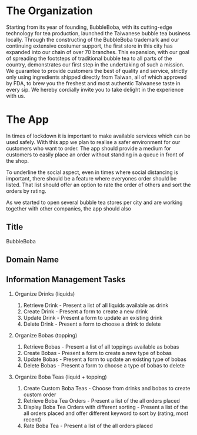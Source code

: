 # The Organization

Starting from its year of founding, BubbleBoba, with its cutting-edge technology for tea production, launched the Taiwanese bubble tea business locally.
Through the constructing of the BubbleBoba trademark and our continuing extensive costumer support, the first store in this city has expanded into our chain of over 70 branches.
This expansion, with our goal of spreading the footsteps of traditional bubble tea to all parts of the country, demonstrates our first step in the undertaking of such a mission.
We guarantee to provide customers the best of quality and service, strictly only using ingredients shipped directly from Taiwan, all of which approved by FDA, to brew you the freshest and most authentic Taiwanese taste in every sip.
We hereby cordially invite you to take delight in the experience with us.

# The App

In times of lockdown it is important to make available services which can be used safely.
With this app we plan to realise a safer environment for our customers who want to order.
The app should provide a medium for customers to easily place an order without standing in a queue in front of the shop.

To underline the social aspect, even in times where social distancing is important, there should be a feature where everyones order should be listed.
That list should offer an option to rate the order of others and sort the orders by rating.

As we started to open several bubble tea stores per city and are working together with other companies, the app should also 

## Title
BubbleBoba

## Domain Name

## Information Management Tasks

1. Organize Drinks (liquids)
	1) Retrieve Drink	-	Present a list of all liquids available as drink
	2) Create Drink		-	Present a form to create a new drink
	3) Update Drink		-	Present a form to update an existing drink
	4) Delete Drink		-	Present a form to choose a drink to delete


2. Organize Bobas (topping)
	1) Retrieve Bobas	-	Present a list of all toppings available as bobas
	2) Create Bobas		-	Present a form to create a new type of bobas
	3) Update Bobas		-	Present a form to update an existing type of bobas
	4) Delete Bobas		-	Present a form to choose a type of bobas to delete
  
3. Organize Boba Teas (liquid + topping)
	1) Create Custom Boba Teas							- 	Choose from drinks and bobas to create custom order
	2) Retrieve Boba Tea Orders							-	Present a list of the all orders placed
	3) Display Boba Tea Orders with different sorting	-	Present a list of the all orders placed and offer different keyword to sort by (rating, most recent)
	4) Rate Boba Tea									-	Present a list of the all orders placed
